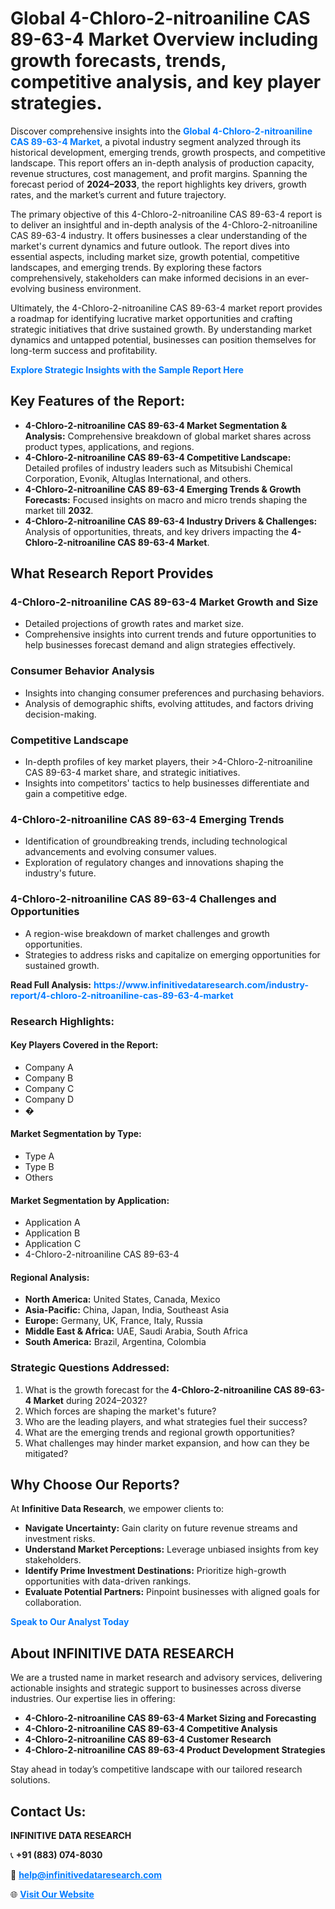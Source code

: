 <h1>Global 4-Chloro-2-nitroaniline CAS 89-63-4 Market Overview including growth forecasts, trends, competitive analysis, and key player strategies.</h1>
<p>
Discover comprehensive insights into the 
<a href="https://www.infinitivedataresearch.com/industry-report/4-chloro-2-nitroaniline-cas-89-63-4-market" rel="dofollow" style="color: #007BFF; text-decoration: none;"><strong>Global 4-Chloro-2-nitroaniline CAS 89-63-4 Market</strong></a>, a pivotal industry segment analyzed through its historical development, emerging trends, growth prospects, and competitive landscape. This report offers an in-depth analysis of production capacity, revenue structures, cost management, and profit margins. Spanning the forecast period of <strong>2024–2033</strong>, the report highlights key drivers, growth rates, and the market’s current and future trajectory.
</p>
<p>
The primary objective of this 4-Chloro-2-nitroaniline CAS 89-63-4 report is to deliver an insightful and in-depth analysis of the 4-Chloro-2-nitroaniline CAS 89-63-4 industry. It offers businesses a clear understanding of the market's current dynamics and future outlook. The report dives into essential aspects, including market size, growth potential, competitive landscapes, and emerging trends. By exploring these factors comprehensively, stakeholders can make informed decisions in an ever-evolving business environment.
</p>
<p>
Ultimately, the 4-Chloro-2-nitroaniline CAS 89-63-4 market report provides a roadmap for identifying lucrative market opportunities and crafting strategic initiatives that drive sustained growth. By understanding market dynamics and untapped potential, businesses can position themselves for long-term success and profitability.
</p>
<p>
<a href="https://www.infinitivedataresearch.com/request-sample/reportId=103444" style="color: #007BFF; text-decoration: none;"><strong>Explore Strategic Insights with the Sample Report Here</strong></a>
</p>

<h2>Key Features of the Report:</h2>
<ul>
<li><strong>4-Chloro-2-nitroaniline CAS 89-63-4 Market Segmentation & Analysis:</strong> Comprehensive breakdown of global market shares across product types, applications, and regions.</li>
<li><strong>4-Chloro-2-nitroaniline CAS 89-63-4 Competitive Landscape:</strong> Detailed profiles of industry leaders such as Mitsubishi Chemical Corporation, Evonik, Altuglas International, and others.</li>
<li><strong>4-Chloro-2-nitroaniline CAS 89-63-4 Emerging Trends & Growth Forecasts:</strong> Focused insights on macro and micro trends shaping the market till <strong>2032</strong>.</li>
<li><strong>4-Chloro-2-nitroaniline CAS 89-63-4 Industry Drivers & Challenges:</strong> Analysis of opportunities, threats, and key drivers impacting the <strong>4-Chloro-2-nitroaniline CAS 89-63-4 Market</strong>.</li>
</ul>

<h2>What Research Report Provides</h2>
<h3>4-Chloro-2-nitroaniline CAS 89-63-4 Market Growth and Size</h3>
<ul>
<li>Detailed projections of growth rates and market size.</li>
<li>Comprehensive insights into current trends and future opportunities to help businesses forecast demand and align strategies effectively.</li>
</ul>

<h3>Consumer Behavior Analysis</h3>
<ul>
<li>Insights into changing consumer preferences and purchasing behaviors.</li>
<li>Analysis of demographic shifts, evolving attitudes, and factors driving decision-making.</li>
</ul>

<h3>Competitive Landscape</h3>
<ul>
<li>In-depth profiles of key market players, their >4-Chloro-2-nitroaniline CAS 89-63-4 market share, and strategic initiatives.</li>
<li>Insights into competitors' tactics to help businesses differentiate and gain a competitive edge.</li>
</ul>

<h3>4-Chloro-2-nitroaniline CAS 89-63-4 Emerging Trends</h3>
<ul>
<li>Identification of groundbreaking trends, including technological advancements and evolving consumer values.</li>
<li>Exploration of regulatory changes and innovations shaping the industry's future.</li>
</ul>

<h3>4-Chloro-2-nitroaniline CAS 89-63-4 Challenges and Opportunities</h3>
<ul>
<li>A region-wise breakdown of market challenges and growth opportunities.</li>
<li>Strategies to address risks and capitalize on emerging opportunities for sustained growth.</li>
</ul>
<p><strong>Read Full Analysis:</strong> <a href="https://www.infinitivedataresearch.com/industry-report/4-chloro-2-nitroaniline-cas-89-63-4-market" rel="dofollow" style="color: #007BFF; text-decoration: none;"><strong>https://www.infinitivedataresearch.com/industry-report/4-chloro-2-nitroaniline-cas-89-63-4-market</strong></a></p>
<h3>Research Highlights:</h3>
<h4>Key Players Covered in the Report:</h4>
<ul><li>Company A</li><li>Company B</li><li>Company C</li><li>Company D</li><li>�</li></ul>
<h4>Market Segmentation by Type:</h4>
<ul><li>Type A</li><li>Type B</li><li>Others</li></ul>
<h4>Market Segmentation by Application:</h4>
<ul><li>Application A</li><li>Application B</li><li>Application C</li><li>4-Chloro-2-nitroaniline CAS 89-63-4</li></ul>

<h4>Regional Analysis:</h4>
<ul>
<li><strong>North America:</strong> United States, Canada, Mexico</li>
<li><strong>Asia-Pacific:</strong> China, Japan, India, Southeast Asia</li>
<li><strong>Europe:</strong> Germany, UK, France, Italy, Russia</li>
<li><strong>Middle East & Africa:</strong> UAE, Saudi Arabia, South Africa</li>
<li><strong>South America:</strong> Brazil, Argentina, Colombia</li>
</ul>

<h3>Strategic Questions Addressed:</h3>
<ol>
<li>What is the growth forecast for the <strong>4-Chloro-2-nitroaniline CAS 89-63-4 Market</strong> during 2024–2032?</li>
<li>Which forces are shaping the market's future?</li>
<li>Who are the leading players, and what strategies fuel their success?</li>
<li>What are the emerging trends and regional growth opportunities?</li>
<li>What challenges may hinder market expansion, and how can they be mitigated?</li>
</ol>

<h2>Why Choose Our Reports?</h2>
<p>At <strong>Infinitive Data Research</strong>, we empower clients to:</p>
<ul>
<li><strong>Navigate Uncertainty:</strong> Gain clarity on future revenue streams and investment risks.</li>
<li><strong>Understand Market Perceptions:</strong> Leverage unbiased insights from key stakeholders.</li>
<li><strong>Identify Prime Investment Destinations:</strong> Prioritize high-growth opportunities with data-driven rankings.</li>
<li><strong>Evaluate Potential Partners:</strong> Pinpoint businesses with aligned goals for collaboration.</li>
</ul>
<p><a href="https://www.infinitivedataresearch.com/industry-report/4-chloro-2-nitroaniline-cas-89-63-4-market" rel="dofollow" style="color: #007BFF; text-decoration: none;"><strong>Speak to Our Analyst Today</strong></a></p>

<h2>About INFINITIVE DATA RESEARCH</h2>
<p>We are a trusted name in market research and advisory services, delivering actionable insights and strategic support to businesses across diverse industries. Our expertise lies in offering:</p>
<ul>
<li><strong>4-Chloro-2-nitroaniline CAS 89-63-4 Market Sizing and Forecasting</strong></li>
<li><strong>4-Chloro-2-nitroaniline CAS 89-63-4 Competitive Analysis</strong></li>
<li><strong>4-Chloro-2-nitroaniline CAS 89-63-4 Customer Research</strong></li>
<li><strong>4-Chloro-2-nitroaniline CAS 89-63-4 Product Development Strategies</strong></li>
</ul>
<p>Stay ahead in today’s competitive landscape with our tailored research solutions.</p>

<h2>Contact Us:</h2>
<p><strong>INFINITIVE DATA RESEARCH</strong></p>
<p>📞 <strong>+91 (883) 074-8030</strong></p>
<p>📧 <strong><a href="mailto:help@infinitivedataresearch.com" style="color: #007BFF;">help@infinitivedataresearch.com</a></strong></p>
<p>🌐 <strong><a href="https://www.infinitivedataresearch.com" rel="dofollow" style="color: #007BFF;">Visit Our Website</a></strong></p>